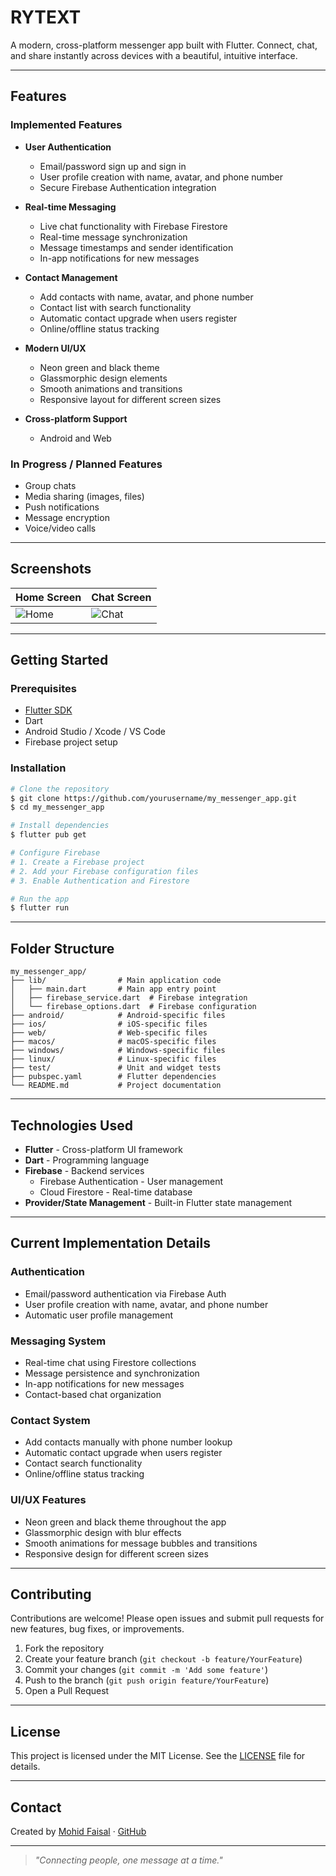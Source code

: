 # RYTEXT

A modern, cross-platform messenger app built with Flutter. Connect, chat, and share instantly across devices with a beautiful, intuitive interface.

---

## Features

### Implemented Features

- **User Authentication**
  - Email/password sign up and sign in
  - User profile creation with name, avatar, and phone number
  - Secure Firebase Authentication integration

- **Real-time Messaging**
  - Live chat functionality with Firebase Firestore
  - Real-time message synchronization
  - Message timestamps and sender identification
  - In-app notifications for new messages

- **Contact Management**
  - Add contacts with name, avatar, and phone number
  - Contact list with search functionality
  - Automatic contact upgrade when users register
  - Online/offline status tracking

- **Modern UI/UX**
  - Neon green and black theme
  - Glassmorphic design elements
  - Smooth animations and transitions
  - Responsive layout for different screen sizes

- **Cross-platform Support**
  - Android and Web 

### In Progress / Planned Features

- Group chats
- Media sharing (images, files)
- Push notifications
- Message encryption
- Voice/video calls

---

## Screenshots

<!-- Replace with your own screenshots -->
| Home Screen | Chat Screen |
|-------------|------------|
| ![Home](docs/screenshots/home.png) | ![Chat](docs/screenshots/chat.png) |

---

## Getting Started

### Prerequisites
- [Flutter SDK](https://flutter.dev/docs/get-started/install)
- Dart
- Android Studio / Xcode / VS Code
- Firebase project setup

### Installation
```bash
# Clone the repository
$ git clone https://github.com/yourusername/my_messenger_app.git
$ cd my_messenger_app

# Install dependencies
$ flutter pub get

# Configure Firebase
# 1. Create a Firebase project
# 2. Add your Firebase configuration files
# 3. Enable Authentication and Firestore

# Run the app
$ flutter run
```

---

## Folder Structure

```
my_messenger_app/
├── lib/                # Main application code
│   ├── main.dart       # Main app entry point
│   ├── firebase_service.dart  # Firebase integration
│   └── firebase_options.dart  # Firebase configuration
├── android/            # Android-specific files
├── ios/                # iOS-specific files
├── web/                # Web-specific files
├── macos/              # macOS-specific files
├── windows/            # Windows-specific files
├── linux/              # Linux-specific files
├── test/               # Unit and widget tests
├── pubspec.yaml        # Flutter dependencies
└── README.md           # Project documentation
```

---

## Technologies Used

- **Flutter** - Cross-platform UI framework
- **Dart** - Programming language
- **Firebase** - Backend services
  - Firebase Authentication - User management
  - Cloud Firestore - Real-time database
- **Provider/State Management** - Built-in Flutter state management

---

## Current Implementation Details

### Authentication
- Email/password authentication via Firebase Auth
- User profile creation with name, avatar, and phone number
- Automatic user profile management

### Messaging System
- Real-time chat using Firestore collections
- Message persistence and synchronization
- In-app notifications for new messages
- Contact-based chat organization

### Contact System
- Add contacts manually with phone number lookup
- Automatic contact upgrade when users register
- Contact search functionality
- Online/offline status tracking

### UI/UX Features
- Neon green and black theme throughout the app
- Glassmorphic design with blur effects
- Smooth animations for message bubbles and transitions
- Responsive design for different screen sizes

---

## Contributing

Contributions are welcome! Please open issues and submit pull requests for new features, bug fixes, or improvements.

1. Fork the repository
2. Create your feature branch (`git checkout -b feature/YourFeature`)
3. Commit your changes (`git commit -m 'Add some feature'`)
4. Push to the branch (`git push origin feature/YourFeature`)
5. Open a Pull Request

---

## License

This project is licensed under the MIT License. See the [LICENSE](LICENSE) file for details.

---

## Contact

Created by [Mohid Faisal](mailto:mohidx186@gmail.com) · [GitHub](https://github.com/mohid685)

---

> _"Connecting people, one message at a time."_
